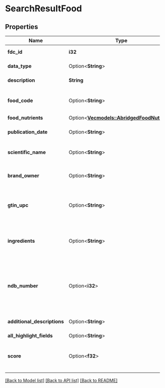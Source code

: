 # SearchResultFood

## Properties

Name | Type | Description | Notes
------------ | ------------- | ------------- | -------------
**fdc_id** | **i32** | Unique ID of the food. | 
**data_type** | Option<**String**> | The type of the food data. | [optional]
**description** | **String** | The description of the food. | 
**food_code** | Option<**String**> | Any A unique ID identifying the food within FNDDS. | [optional]
**food_nutrients** | Option<[**Vec<models::AbridgedFoodNutrient>**](AbridgedFoodNutrient.md)> |  | [optional]
**publication_date** | Option<**String**> | Date the item was published to FDC. | [optional]
**scientific_name** | Option<**String**> | The scientific name of the food. | [optional]
**brand_owner** | Option<**String**> | Brand owner for the food. Only applies to Branded Foods. | [optional]
**gtin_upc** | Option<**String**> | GTIN or UPC code identifying the food. Only applies to Branded Foods. | [optional]
**ingredients** | Option<**String**> | The list of ingredients (as it appears on the product label). Only applies to Branded Foods. | [optional]
**ndb_number** | Option<**i32**> | Unique number assigned for foundation foods. Only applies to Foundation and SRLegacy Foods. | [optional]
**additional_descriptions** | Option<**String**> | Any additional descriptions of the food. | [optional]
**all_highlight_fields** | Option<**String**> | allHighlightFields | [optional]
**score** | Option<**f32**> | Relative score indicating how well the food matches the search criteria. | [optional]

[[Back to Model list]](../README.md#documentation-for-models) [[Back to API list]](../README.md#documentation-for-api-endpoints) [[Back to README]](../README.md)


